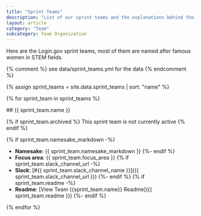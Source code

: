 ```yaml
---
title: "Sprint Teams"
description: "List of our sprint teams and the explanations behind their names"
layout: article
category: "Team"
subcategory: Team Organization
---
```


Here are the Login.gov sprint teams, most of them are named after famous women in STEM fields.

{% comment %}
see data/sprint_teams.yml for the data
{% endcomment %}

{% assign sprint_teams = site.data.sprint_teams | sort: "name" %}

{% for sprint_team in sprint_teams %}
<div markdown="1" class="{% if sprint_team.archived %}sprint-team--archived{% endif %}">
## {{ sprint_team.name }}

{% if sprint_team.archived %}
This sprint team is not currently active
{% endif %}

{% if sprint_team.namesake_markdown -%}
* **Namesake**: {{ sprint_team.namesake_markdown }}
{%- endif %}
* **Focus area**: {{ sprint_team.focus_area }}
{% if sprint_team.slack_channel_url -%}
* **Slack**: [#{{ sprint_team.slack_channel_name }}]({{ sprint_team.slack_channel_url }})
{%- endif %}
{% if sprint_team.readme -%}
* **Readme**: [View Team {{sprint_team.name}} Readme]({{ sprint_team.readme }})
{%- endif %}
</div>
{% endfor %}

